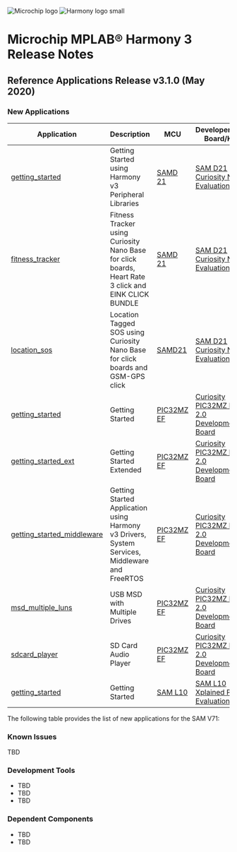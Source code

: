 ![Microchip logo](https://raw.githubusercontent.com/wiki/Microchip-MPLAB-Harmony/Microchip-MPLAB-Harmony.github.io/images/microchip_logo.png)
![Harmony logo small](https://raw.githubusercontent.com/wiki/Microchip-MPLAB-Harmony/Microchip-MPLAB-Harmony.github.io/images/microchip_mplab_harmony_logo_small.png)

# Microchip MPLAB® Harmony 3 Release Notes

## Reference Applications Release v3.1.0 (May 2020)
### New Applications

| Application | Description | MCU | Developement Board/Kit |
| --- | --- | --- | --- |
| [getting_started](./apps/sam_d21_cnano/getting_started) |  Getting Started using Harmony v3 Peripheral Libraries | [SAMD 21](https://www.microchip.com/wwwproducts/en/ATSAMD21G17) | [SAM D21 Curiosity Nano Evaluation Kit](https://www.microchip.com/Developmenttools/ProductDetails/DM320119)|
| [fitness_tracker](./apps/sam_d21_cnano/fitness_tracker) | Fitness Tracker using Curiosity Nano Base for click boards, Heart Rate 3 click and EINK CLICK BUNDLE | [SAMD 21](https://www.microchip.com/wwwproducts/en/ATSAMD21G17) | [SAM D21 Curiosity Nano Evaluation Kit](https://www.microchip.com/Developmenttools/ProductDetails/DM320119)|
| [location_sos](./apps/sam_d21_cnano/location_sos) | Location Tagged SOS using Curiosity Nano Base for click boards and GSM-GPS click |[SAMD21](https://www.microchip.com/wwwproducts/en/ATSAMD21G17) | [SAM D21 Curiosity Nano Evaluation Kit](https://www.microchip.com/Developmenttools/ProductDetails/DM320119)|
| [getting_started](./apps/pic32mz_ef_curiosity_v2/getting_started) | Getting Started | [PIC32MZ EF](https://www.microchip.com/wwwproducts/en/PIC32MZ2048EFM144) | [Curiosity PIC32MZ EF 2.0 Development Board](https://www.microchip.com/Developmenttools/ProductDetails/DM320209)|
| [getting_started_ext](./apps/pic32mz_ef_curiosity_v2/getting_started_ext) | Getting Started Extended | [PIC32MZ EF](https://www.microchip.com/wwwproducts/en/PIC32MZ2048EFM144) | [Curiosity PIC32MZ EF 2.0 Development Board](https://www.microchip.com/Developmenttools/ProductDetails/DM320209)|
| [getting_started_middleware](./apps/pic32mz_ef_curiosity_v2/getting_started_middleware) | Getting Started Application using Harmony v3 Drivers, System Services, Middleware and FreeRTOS | [PIC32MZ EF](https://www.microchip.com/wwwproducts/en/PIC32MZ2048EFM144) | [Curiosity PIC32MZ EF 2.0 Development Board](https://www.microchip.com/Developmenttools/ProductDetails/DM320209)|
| [msd_multiple_luns](./apps/pic32mz_ef_curiosity_v2/msd_multiple_luns) | USB MSD with Multiple Drives | [PIC32MZ EF](https://www.microchip.com/wwwproducts/en/PIC32MZ2048EFM144) | [Curiosity PIC32MZ EF 2.0 Development Board](https://www.microchip.com/Developmenttools/ProductDetails/DM320209)|
| [sdcard_player](./apps/pic32mz_ef_curiosity_v2/sdcard_player) | SD Card Audio Player | [PIC32MZ EF](https://www.microchip.com/wwwproducts/en/PIC32MZ2048EFM144) | [Curiosity PIC32MZ EF 2.0 Development Board](https://www.microchip.com/Developmenttools/ProductDetails/DM320209)|
| [getting_started](./apps/sam_l10_xpro/getting_started) | Getting Started | [SAM L10](https://www.microchip.com/wwwproducts/en/ATSAML10E16A) | [SAM L10 Xplained Pro Evaluation Kit](https://www.microchip.com/Developmenttools/ProductDetails/DM320204)|




The following table provides the list of new applications for the SAM V71:
 

### Known Issues

TBD

### Development Tools

* TBD
* TBD
* TBD 

### Dependent Components

* TBD
* TBD
